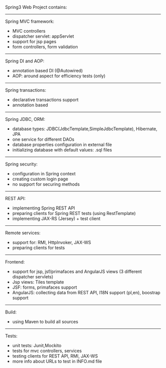 
Spring3 Web Project contains:

--------------------------------------------------------
Spring MVC framework:

- MVC controllers
- dispatcher servlet: appServlet
- support for jsp pages
- form controllers, form validation

--------------------------------------------------------
Spring DI and AOP:

- annotation based DI (@Autowired)
- AOP: around aspect for efficiency tests (only) 

--------------------------------------------------------
Spring transactions:

- declarative transactions support
- annotation based 

--------------------------------------------------------
Spring JDBC, ORM:

- database types: 
	JDBC(JdbcTemplate,SimpleJdbcTemplate), 
	Hibernate, 
	JPA 
- one service for different DAOs
- database properties configuration in external file
- initializing database with default values: .sql files

--------------------------------------------------------
Spring security:

- configuration in Spring context
- creating custom login page
- no support for securing methods

--------------------------------------------------------
REST API:

- implementing Spring REST API
- preparing clients for Spring REST tests (using RestTemplate)
- implementing JAX-RS (Jersey) + test client

--------------------------------------------------------
Remote services:

- support for: RMI, HttpInvoker, JAX-WS 
- preparing clients for tests

--------------------------------------------------------
Frontend:

- support for jsp, jsf/primafaces and AngularJS views (3 different dispatcher servlets)
- Jsp views: Tiles template
- JSF: forms, primafaces support
- AngularJS: collecting data from REST API, I18N support (pl,en), boostrap support

--------------------------------------------------------
Build:

- using Maven to build all sources

--------------------------------------------------------
Tests:

- unit tests: Junit,Mockito
- tests for mvc controllers, services
- testing clients for REST API, RMI, JAX-WS
- more info about URLs to test in INFO.md file






